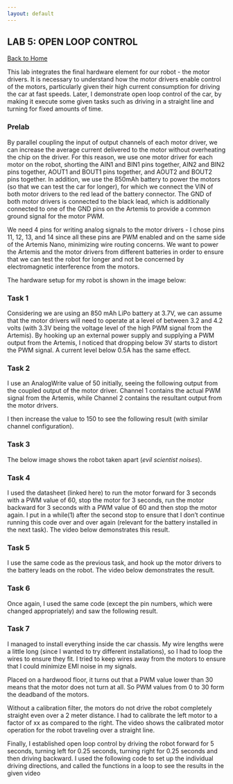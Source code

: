 ```yaml
---
layout: default
---
```


## LAB 5: OPEN LOOP CONTROL

[Back to Home](./index.html)

This lab integrates the final hardware element for our robot - the motor drivers. It is necessary to understand how the motor drivers enable control of the motors, particularly given their high current consumption for driving the car at fast speeds. Later, I demonstrate open loop control of the car, by making it execute some given tasks such as driving in a straight line and turning for fixed amounts of time. 

### Prelab

By parallel coupling the input of output channels of each motor driver, we can increase the average current delivered to the motor without overheating the chip on the driver. For this reason, we use one motor driver for each motor on the robot, shorting the AIN1 and BIN1 pins together, AIN2 and BIN2 pins together, AOUT1 and BOUT1 pins together, and AOUT2 and BOUT2 pins together. In addition, we use the 850mAh battery to power the motors (so that we can test the car for longer), for which we connect the VIN of both motor drivers to the red lead of the battery connector. The GND of both motor drivers is connected to the black lead, which is additionally connected to one of the GND pins on the Artemis to provide a common ground signal for the motor PWM. 

We need 4 pins for writing analog signals to the motor drivers - I chose pins 11, 12, 13, and 14 since all these pins are PWM enabled and on the same side of the Artemis Nano, minimizing wire routing concerns. We want to power the Artemis and the motor drivers from different batteries in order to ensure that we can test the robot for longer and not be concerned by electromagnetic interference from the motors.

The hardware setup for my robot is shown in the image below:

### Task 1

Considering we are using an 850 mAh LiPo battery at 3.7V, we can assume that the motor drivers will need to operate at a level of between 3.2 and 4.2 volts (with 3.3V being the voltage level of the high PWM signal from the Artemis). By hooking up an external power supply and supplying a PWM output from the Artemis, I noticed that dropping below 3V starts to distort the PWM signal. A current level below 0.5A has the same effect.

### Task 2

I use an AnalogWrite value of 50 initially, seeing the following output from the coupled output of the motor driver. Channel 1 contains the actual PWM signal from the Artemis, while Channel 2 contains the resultant output from the motor drivers.

I then increase the value to 150 to see the following result (with similar channel configuration).

### Task 3

The below image shows the robot taken apart (*evil scientist noises*).

### Task 4

I used the datasheet (linked here) to run the motor forward for 3 seconds with a PWM value of 60, stop the motor for 3 seconds, run the motor backward for 3 seconds with a PWM value of 60 and then stop the motor again. I put in a while(1) after the second stop to ensure that I don’t continue running this code over and over again (relevant for the battery installed in the next task). The video below demonstrates this result.

### Task 5

I use the same code as the previous task, and hook up the motor drivers to the battery leads on the robot. The video below demonstrates the result.

### Task 6

Once again, I used the same code (except the pin numbers, which were changed appropriately) and saw the following result.

### Task 7

I managed to install everything inside the car chassis. My wire lengths were a little long (since I wanted to try different installations), so I had to loop the wires to ensure they fit. I tried to keep wires away from the motors to ensure that I could minimize EMI noise in my signals.

Placed on a hardwood floor, it turns out that a PWM value lower than 30 means that the motor does not turn at all. So PWM values from 0 to 30 form the deadband of the motors. 

Without a calibration filter, the motors do not drive the robot completely straight even over a 2 meter distance. I had to calibrate the left motor to a factor of xx as compared to the right. The video shows the calibrated motor operation for the robot traveling over a straight line.

Finally, I established open loop control by driving the robot forward for 5 seconds, turning left for 0.25 seconds, turning right for 0.25 seconds and then driving backward. I used the following code to set up the individual driving directions, and called the functions in a loop to see the results in the given video
